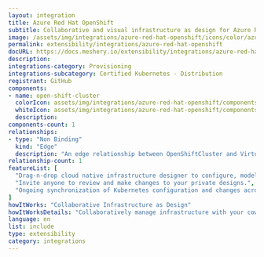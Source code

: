 ```yaml
---
layout: integration
title: Azure Red Hat OpenShift
subtitle: Collaborative and visual infrastructure as design for Azure Red Hat OpenShift
image: /assets/img/integrations/azure-red-hat-openshift/icons/color/azure-red-hat-openshift-color.svg
permalink: extensibility/integrations/azure-red-hat-openshift
docURL: https://docs.meshery.io/extensibility/integrations/azure-red-hat-openshift
description: 
integrations-category: Provisioning
integrations-subcategory: Certified Kubernetes - Distribution
registrant: GitHub
components: 
- name: open-shift-cluster
  colorIcon: assets/img/integrations/azure-red-hat-openshift/components/open-shift-cluster/icons/color/open-shift-cluster-color.svg
  whiteIcon: assets/img/integrations/azure-red-hat-openshift/components/open-shift-cluster/icons/white/open-shift-cluster-white.svg
  description: 
components-count: 1
relationships: 
- type: "Non Binding"
  kind: "Edge"
  description: "An edge relationship between OpenShiftCluster and VirtualNetworksSubnet(azure-network)"
relationship-count: 1
featureList: [
  "Drag-n-drop cloud native infrastructure designer to configure, model, and deploy your workloads.",
  "Invite anyone to review and make changes to your private designs.",
  "Ongoing synchronization of Kubernetes configuration and changes across any number of clusters."
]
howItWorks: "Collaborative Infrastructure as Design"
howItWorksDetails: "Collaboratively manage infrastructure with your coworkers synchronously sharing the same designs."
language: en
list: include
type: extensibility
category: integrations
---
```

